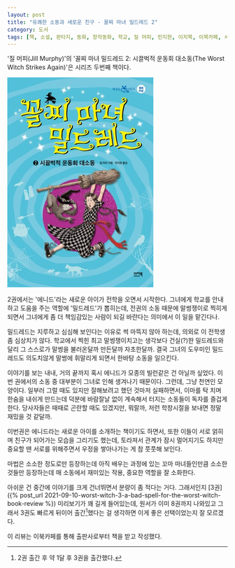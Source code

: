```yaml
---
layout: post
title: "유쾌한 소동과 새로운 친구 - 꼴찌 마녀 밀드레드 2"
category: 도서
tags: [책, 소설, 판타지, 동화, 창작동화, 학교, 질 머피, 민지현, 이지북, 이북카페, 서평]
---
```


'질 머피(Jill Murphy)'의
'꼴찌 마녀 밀드레드 2: 시끌벅적 운동회 대소동(The Worst Witch Strikes Again)'은
시리즈 두번째 책이다.

![표지](/images/worst-witch-2-the-worst-witch-strikes-again-book-h480.jpg)

2권에서는 '에니드'라는 새로운 아이가 전학을 오면서 시작한다.
그녀에게 학교를 안내하고 도움을 주는 역할에 '밀드레드'가 뽑히는데,
전권의 소동 때문에 말썽쟁이로 찍히게 되면서
그녀에게 좀 더 책임감있는 사람이 되길 바란다는 의미에서 이 일을 맡긴다나.

밀드레드는 지루하고 심심해 보인다는 이유로 썩 마뜩지 않아 하는데,
의외로 이 전학생 좀 심상치가 않다.
학교에서 찍힌 최고 말썽쟁이치고는 생각보다 건실(?)한 밀드레드와 달리
그 스스로가 말썽을 불러온달까 만든달까 자초한달까.
결국 그녀의 도우미인 밀드레드도 의도치않게 말썽에 휘말리게 되면서 한바탕 소동을 일으킨다.

이야기를 보는 내내, 거의 끝까지 혹시 에니드가 모종의 빌런같은 건 아닐까 싶었다.
이번 권에서의 소동 중 대부분이 그녀로 인해 생겨나기 때문이다.
그런데, 그냥 천연인 모양이다.
일부러 그럴 때도 있지만 잘해보려고 했던 것마저 실패하면서, 이마를 탁 치며 한숨을 내쉬게 만드는데
덕분에 바람잘날 없이 계속해서 터지는 소동들이 독자를 즐겁게 한다.
당사자들은 때때로 곤란할 때도 있겠지만, 뭐랄까, 저런 학창시절을 보내면 정말 재밌을 것 같달까.

이번권은 에니드라는 새로운 아이를 소개하는 책이기도 하면서,
또한 이들이 서로 얽히며 친구가 되어가는 모습을 그리기도 했는데,
토라져서 관계가 잠시 멀어지기도 하지만 중요할 땐 서로를 위해주면서 우정을 쌓아나가는 게 참 풋풋해 보인다.

마법은 소소한 정도로만 등장하는데
아직 배우는 과정에 있는 꼬마 마녀들인만큼 소소한 것들만 등장하는데
매 소동에서 재미있는 작용, 중요한 역할을 잘 소화한다.

아쉬운 건 중간에 이야기를 크게 건너뛰면서 분량이 좀 적다는 거다.
그래서인지 [3권]({% post_url 2021-09-10-worst-witch-3-a-bad-spell-for-the-worst-witch-book-review %}) 미리보기가 꽤 길게 들어있는데,
원서가 이미 8권까지 나와있고 그래서 3권도 빠르게 뒤이어 출간[^1]했다는 걸 생각하면
이게 좋은 선택이었는지 잘 모르겠다.

[^1]: 2권 출간 후 약 1달 후 3권을 출간했다.



<div class="im im-info">
이 리뷰는 이북카페를 통해 출판사로부터 책을 받고 작성했다.
</div>
